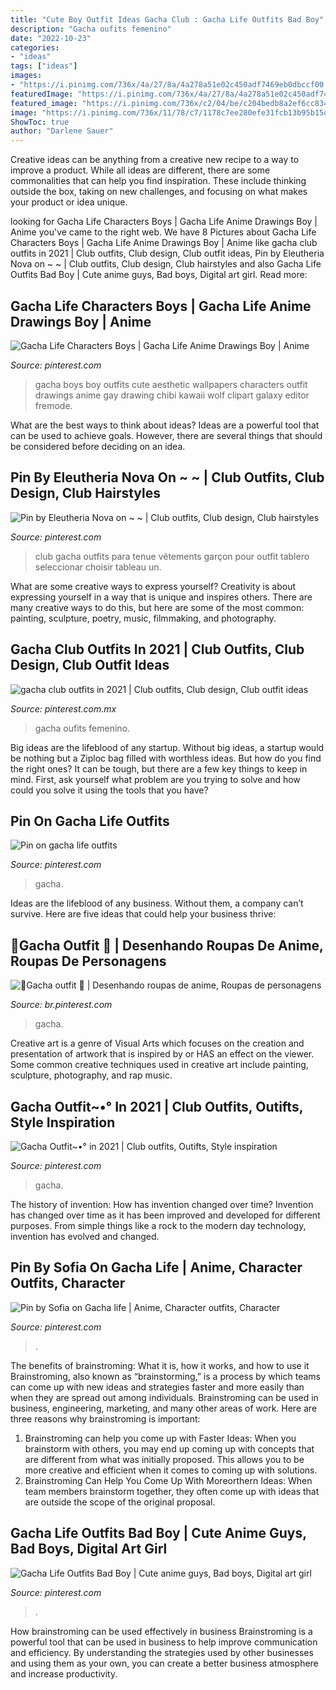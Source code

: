 ```yaml
---
title: "Cute Boy Outfit Ideas Gacha Club : Gacha Life Outfits Bad Boy"
description: "Gacha oufits femenino"
date: "2022-10-23"
categories:
- "ideas"
tags: ["ideas"]
images:
- "https://i.pinimg.com/736x/4a/27/8a/4a278a51e02c450adf7469eb0dbccf00.jpg"
featuredImage: "https://i.pinimg.com/736x/4a/27/8a/4a278a51e02c450adf7469eb0dbccf00.jpg"
featured_image: "https://i.pinimg.com/736x/c2/04/be/c204bedb8a2ef6cc8347d63ad37738fa.jpg"
image: "https://i.pinimg.com/736x/11/78/c7/1178c7ee280efe31fcb13b95b15dbbac.jpg"
ShowToc: true
author: "Darlene Sauer"
---
```



Creative ideas can be anything from a creative new recipe to a way to improve a product. While all ideas are different, there are some commonalities that can help you find inspiration. These include thinking outside the box, taking on new challenges, and focusing on what makes your product or idea unique.

	

		
looking for Gacha Life Characters Boys | Gacha Life Anime Drawings Boy | Anime you've came to the right web. We have 8 Pictures about Gacha Life Characters Boys | Gacha Life Anime Drawings Boy | Anime like gacha club outfits in 2021 | Club outfits, Club design, Club outfit ideas, Pin by Eleutheria Nova on ~ ~ | Club outfits, Club design, Club hairstyles and also Gacha Life Outfits Bad Boy | Cute anime guys, Bad boys, Digital art girl. Read more:
		
    
## Gacha Life Characters Boys | Gacha Life Anime Drawings Boy | Anime

<img loading=lazy src="https://i.pinimg.com/736x/4a/27/8a/4a278a51e02c450adf7469eb0dbccf00.jpg" onerror="this.onerror=null;this.src='https://tse3.mm.bing.net/th?id=OIP.ng1LpJYiO1ChN57gs_kb7AHaFj&amp;pid=15.1';" alt="Gacha Life Characters Boys | Gacha Life Anime Drawings Boy | Anime">

_Source: pinterest.com_

>gacha boys boy outfits cute aesthetic wallpapers characters outfit drawings anime gay drawing chibi kawaii wolf clipart galaxy editor fremode. 

	

What are the best ways to think about ideas?
Ideas are a powerful tool that can be used to achieve goals. However, there are several things that should be considered before deciding on an idea.

    
## Pin By Eleutheria Nova On ~ ~ | Club Outfits, Club Design, Club Hairstyles

<img loading=lazy src="https://i.pinimg.com/736x/7b/54/6b/7b546ba6681bd04eddadeb4c78a9a753.jpg" onerror="this.onerror=null;this.src='https://tse1.mm.bing.net/th?id=OIP.M56f51APc8Hnq9cq6s4k_QHaFz&amp;pid=15.1';" alt="Pin by Eleutheria Nova on ~ ~ | Club outfits, Club design, Club hairstyles">

_Source: pinterest.com_

>club gacha outfits para tenue vêtements garçon pour outfit tablero seleccionar choisir tableau un. 

	

What are some creative ways to express yourself?
Creativity is about expressing yourself in a way that is unique and inspires others. There are many creative ways to do this, but here are some of the most common: painting, sculpture, poetry, music, filmmaking, and photography.

    
## Gacha Club Outfits In 2021 | Club Outfits, Club Design, Club Outfit Ideas

<img loading=lazy src="https://i.pinimg.com/736x/c2/04/be/c204bedb8a2ef6cc8347d63ad37738fa.jpg" onerror="this.onerror=null;this.src='https://tse4.mm.bing.net/th?id=OIP.AMW9144IAUqz6QROcj8q1AHaFV&amp;pid=15.1';" alt="gacha club outfits in 2021 | Club outfits, Club design, Club outfit ideas">

_Source: pinterest.com.mx_

>gacha oufits femenino. 

	

Big ideas are the lifeblood of any startup. Without big ideas, a startup would be nothing but a Ziploc bag filled with worthless ideas. But how do you find the right ones? It can be tough, but there are a few key things to keep in mind. First, ask yourself what problem are you trying to solve and how could you solve it using the tools that you have?

    
## Pin On Gacha Life Outfits

<img loading=lazy src="https://i.pinimg.com/736x/fd/d5/4a/fdd54afe0eb5b8d818cb8320e7a376af.jpg" onerror="this.onerror=null;this.src='https://tse2.mm.bing.net/th?id=OIP.h-3HVoKgw3YUrXL4WeEnQwHaEJ&amp;pid=15.1';" alt="Pin on gacha life outfits">

_Source: pinterest.com_

>gacha. 

	

Ideas are the lifeblood of any business. Without them, a company can’t survive. Here are five ideas that could help your business thrive:

    
## 🌱Gacha Outfit 🌱 | Desenhando Roupas De Anime, Roupas De Personagens

<img loading=lazy src="https://i.pinimg.com/736x/b0/90/2b/b0902b2dbffff8c072efbe1b1fa0cb4c.jpg" onerror="this.onerror=null;this.src='https://tse1.mm.bing.net/th?id=OIP.rqEMC854CYfzUJ5jYCdPLwHaHa&amp;pid=15.1';" alt="🌱Gacha outfit 🌱 | Desenhando roupas de anime, Roupas de personagens">

_Source: br.pinterest.com_

>gacha. 

	

Creative art is a genre of Visual Arts which focuses on the creation and presentation of artwork that is inspired by or HAS an effect on the viewer. Some common creative techniques used in creative art include painting, sculpture, photography, and rap music.

    
## Gacha Outfit~•° In 2021 | Club Outfits, Outifts, Style Inspiration

<img loading=lazy src="https://i.pinimg.com/736x/40/90/14/4090140bb29d09b0fe8bf275404b97a0.jpg" onerror="this.onerror=null;this.src='https://tse4.mm.bing.net/th?id=OIP.uRCqmVsm8K4txMQlkuuUQQHaHT&amp;pid=15.1';" alt="Gacha Outfit~•° in 2021 | Club outfits, Outifts, Style inspiration">

_Source: pinterest.com_

>gacha. 

	

The history of invention: How has invention changed over time?
Invention has changed over time as it has been improved and developed for different purposes. From simple things like a rock to the modern day technology, invention has evolved and changed.

    
## Pin By Sofia On Gacha Life | Anime, Character Outfits, Character

<img loading=lazy src="https://i.pinimg.com/736x/11/78/c7/1178c7ee280efe31fcb13b95b15dbbac.jpg" onerror="this.onerror=null;this.src='https://tse4.mm.bing.net/th?id=OIP.M8QBL93sPWHNWEh-anyxUAHaJ3&amp;pid=15.1';" alt="Pin by Sofia on Gacha life | Anime, Character outfits, Character">

_Source: pinterest.com_

>. 

	

The benefits of brainstroming: What it is, how it works, and how to use it
Brainstroming, also known as “brainstorming,” is a process by which teams can come up with new ideas and strategies faster and more easily than when they are spread out among individuals. Brainstroming can be used in business, engineering, marketing, and many other areas of work. Here are three reasons why brainstroming is important: 
1. Brainstroming can help you come up with Faster Ideas: When you brainstorm with others, you may end up coming up with concepts that are different from what was initially proposed. This allows you to be more creative and efficient when it comes to coming up with solutions. 
2. Brainstroming Can Help You Come Up With Moreorthern Ideas: When team members brainstorm together, they often come up with ideas that are outside the scope of the original proposal.

    
## Gacha Life Outfits Bad Boy | Cute Anime Guys, Bad Boys, Digital Art Girl

<img loading=lazy src="https://i.pinimg.com/736x/96/56/ec/9656ecf21126ffc34c1bcbe5cae12931.jpg" onerror="this.onerror=null;this.src='https://tse1.mm.bing.net/th?id=OIP.-zVEr92Jjtwxp4KrhPoH8AHaMn&amp;pid=15.1';" alt="Gacha Life Outfits Bad Boy | Cute anime guys, Bad boys, Digital art girl">

_Source: pinterest.com_

>. 

	

How brainstroming can be used effectively in business
Brainstroming is a powerful tool that can be used in business to help improve communication and efficiency. By understanding the strategies used by other businesses and using them as your own, you can create a better business atmosphere and increase productivity.

